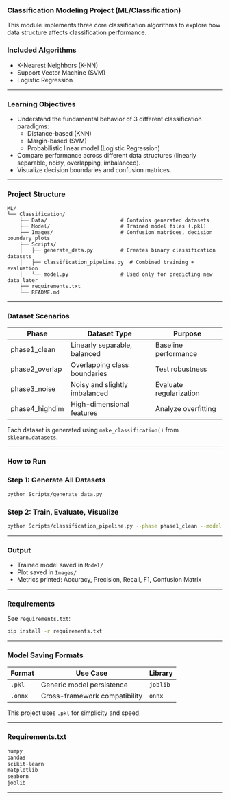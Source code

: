 ### Classification Modeling Project (ML/Classification)

This module implements three core classification algorithms to explore how data structure affects classification performance.

### Included Algorithms
- K-Nearest Neighbors (K-NN)
- Support Vector Machine (SVM)
- Logistic Regression

---

### Learning Objectives

- Understand the fundamental behavior of 3 different classification paradigms:
  - Distance-based (KNN)
  - Margin-based (SVM)
  - Probabilistic linear model (Logistic Regression)
- Compare performance across different data structures (linearly separable, noisy, overlapping, imbalanced).
- Visualize decision boundaries and confusion matrices.

---

### Project Structure

```text
ML/
└── Classification/
    ├── Data/                        # Contains generated datasets
    ├── Model/                       # Trained model files (.pkl)
    ├── Images/                      # Confusion matrices, decision boundary plots
    ├── Scripts/
    │   ├── generate_data.py         # Creates binary classification datasets
    │   ├── classification_pipeline.py  # Combined training + evaluation
    │   └── model.py                 # Used only for predicting new data later
    ├── requirements.txt
    └── README.md
```


---

### Dataset Scenarios

| Phase | Dataset Type           | Purpose                             |
|-------|------------------------|-------------------------------------|
| phase1_clean       | Linearly separable, balanced       | Baseline performance |
| phase2_overlap     | Overlapping class boundaries        | Test robustness      |
| phase3_noise       | Noisy and slightly imbalanced       | Evaluate regularization |
| phase4_highdim     | High-dimensional features           | Analyze overfitting |

Each dataset is generated using `make_classification()` from `sklearn.datasets`.

---

### How to Run

### Step 1: Generate All Datasets
```bash
python Scripts/generate_data.py
````

### Step 2: Train, Evaluate, Visualize

```bash
python Scripts/classification_pipeline.py --phase phase1_clean --model knn
```

---

### Output

- Trained model saved in `Model/`
- Plot saved in `Images/`
- Metrics printed: Accuracy, Precision, Recall, F1, Confusion Matrix

---

### Requirements

See `requirements.txt`:

```bash
pip install -r requirements.txt
```

---

### Model Saving Formats

| Format  | Use Case                      | Library  |
| ------- | ----------------------------- | -------- |
| `.pkl`  | Generic model persistence     | `joblib` |
| `.onnx` | Cross-framework compatibility | `onnx`   |

This project uses `.pkl` for simplicity and speed.

---
### Requirements.txt

```txt
numpy
pandas
scikit-learn
matplotlib
seaborn
joblib
```

---
